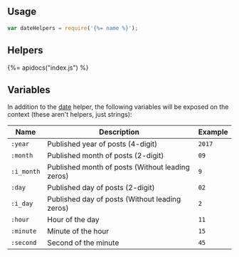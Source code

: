 ## Usage

```js
var dateHelpers = require('{%= name %}');
```

## Helpers
{%= apidocs("index.js") %}

## Variables

In addition to the [date](#date) helper, the following variables will be exposed on the context (these aren't helpers, just strings):

**Name** | **Description** | **Example**
--- | --- | ---
`:year` | Published year of posts (4-digit) | `2017`
`:month` | Published month of posts (2-digit) | `09`
`:i_month` | Published month of posts (Without leading zeros) | `9`
`:day` | Published day of posts (2-digit) | `02`
`:i_day` | Published day of posts (Without leading zeros) | `2`
`:hour` | Hour of the day | `11`
`:minute` | Minute of the hour | `15`
`:second` | Second of the minute | `45`
